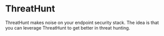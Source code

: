 # ThreatHunt
ThreatHunt makes noise on your endpoint security stack. The idea is that you can leverage ThreatHunt to get better in threat hunting.
